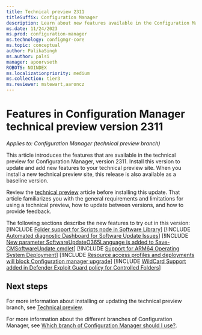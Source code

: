 ```yaml
---
title: Technical preview 2311
titleSuffix: Configuration Manager
description: Learn about new features available in the Configuration Manager technical preview branch version 2311.
ms.date: 11/24/2023
ms.prod: configuration-manager
ms.technology: configmgr-core
ms.topic: conceptual
author: PalikaSingh
ms.author: palsi
manager: apoorvseth
ROBOTS: NOINDEX
ms.localizationpriority: medium
ms.collection: tier3
ms.reviewer: mstewart,aaroncz 
---
```


# Features in Configuration Manager technical preview version 2311

*Applies to: Configuration Manager (technical preview branch)*

This article introduces the features that are available in the technical preview for Configuration Manager, version 2311. Install this version to update and add new features to your technical preview site. When you install a new technical preview site, this release is also available as a baseline version.

Review the [technical preview](../technical-preview.md) article before installing this update. That article familiarizes you with the general requirements and limitations for using a technical preview, how to update between versions, and how to provide feedback.

The following sections describe the new features to try out in this version:
[!INCLUDE [Folder support for Scripts node in Software Library](includes/2311/24475159.md)]
[!INCLUDE [Automated diagnostic Dashboard for Software Update Issues](includes/2311/17668422.md)]
[!INCLUDE [New parameter SoftwareUpdateO365Language is added to Save-CMSoftwareUpdate cmdlet](includes/2311/21209172.md)]
[!INCLUDE [Support for ARM64 Operating System Deployment](includes/2311/14959666.md)]
[!INCLUDE [Resource access profiles and deployments will block Configuration manager upgrade](includes/2311/24784009.md)]
[!INCLUDE [WildCard Support added in Defender Exploit Guard policy for Controlled Folders](includes/2311/16704127.md)]

## Next steps

For more information about installing or updating the technical preview branch, see [Technical preview](../technical-preview.md).

For more information about the different branches of Configuration Manager, see [Which branch of Configuration Manager should I use?](../../understand/which-branch-should-i-use.md).


